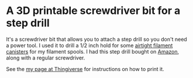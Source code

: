 # A 3D printable screwdriver bit for a step drill
It's a screwdriver bit that allows you to attach a step drill so you don't need a power tool. I used it to drill a 1/2 inch hold for some [airtight filament canisters](https://www.thingiverse.com/thing:1332650) for my filament spools. I had this step drill bought on [Amazon](https://www.amazon.ca/Bosch-SDH1-Speed-Steel-Drill/dp/B000CFNBDQ/ref=sr_1_4?ie=UTF8&qid=1481048751&sr=8-4&keywords=1%2F2+step+drill), along with a regular screwdriver.

See the [my page at Thingiverse](https://www.thingiverse.com/thing:2188718) for instructions on how to print it.
